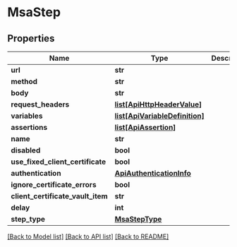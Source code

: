 # MsaStep

## Properties
Name | Type | Description | Notes
------------ | ------------- | ------------- | -------------
**url** | **str** |  | [optional] 
**method** | **str** |  | [optional] 
**body** | **str** |  | [optional] 
**request_headers** | [**list[ApiHttpHeaderValue]**](ApiHttpHeaderValue.md) |  | [optional] 
**variables** | [**list[ApiVariableDefinition]**](ApiVariableDefinition.md) |  | [optional] 
**assertions** | [**list[ApiAssertion]**](ApiAssertion.md) |  | [optional] 
**name** | **str** |  | [optional] 
**disabled** | **bool** |  | 
**use_fixed_client_certificate** | **bool** |  | 
**authentication** | [**ApiAuthenticationInfo**](ApiAuthenticationInfo.md) |  | [optional] 
**ignore_certificate_errors** | **bool** |  | 
**client_certificate_vault_item** | **str** |  | [optional] 
**delay** | **int** |  | 
**step_type** | [**MsaStepType**](MsaStepType.md) |  | 

[[Back to Model list]](../README.md#documentation-for-models) [[Back to API list]](../README.md#documentation-for-api-endpoints) [[Back to README]](../README.md)


